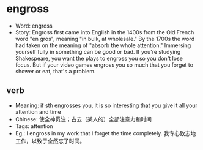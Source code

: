 # engross

- Word: engross
- Story: Engross first came into English in the 1400s from the Old French word "en gros", meaning "in bulk, at wholesale." By the 1700s the word had taken on the meaning of "absorb the whole attention." Immersing yourself fully in something can be good or bad. If you're studying Shakespeare, you want the plays to engross you so you don't lose focus. But if your video games engross you so much that you forget to shower or eat, that's a problem.

## verb

- Meaning: if sth engrosses you, it is so interesting that you give it all your attention and time
- Chinese: 使全神贯注；占去（某人的）全部注意力和时间
- Tags: attention
- Eg.: I engross in my work that I forget the time completely. 我专心致志地工作，以致于全然忘了时间。

